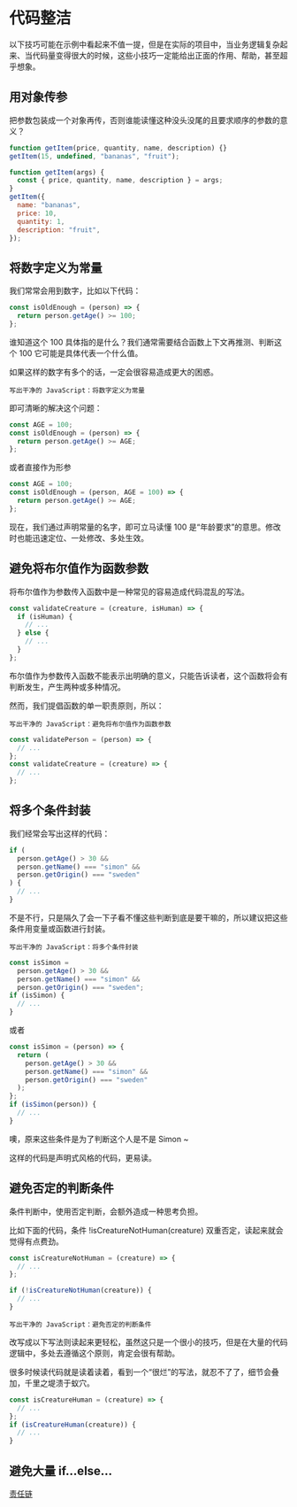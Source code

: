 # 代码整洁

以下技巧可能在示例中看起来不值一提，但是在实际的项目中，当业务逻辑复杂起来、当代码量变得很大的时候，这些小技巧一定能给出正面的作用、帮助，甚至超乎想象。

## 用对象传参

把参数包装成一个对象再传，否则谁能读懂这种没头没尾的且要求顺序的参数的意义？

```js
function getItem(price, quantity, name, description) {}
getItem(15, undefined, "bananas", "fruit");
```

```js
function getItem(args) {
  const { price, quantity, name, description } = args;
}
getItem({
  name: "bananas",
  price: 10,
  quantity: 1,
  description: "fruit",
});
```

## 将数字定义为常量

我们常常会用到数字，比如以下代码：

```js
const isOldEnough = (person) => {
  return person.getAge() >= 100;
};
```

谁知道这个 100 具体指的是什么？我们通常需要结合函数上下文再推测、判断这个 100 它可能是具体代表一个什么值。

如果这样的数字有多个的话，一定会很容易造成更大的困惑。

`写出干净的 JavaScript：将数字定义为常量`

即可清晰的解决这个问题：

```js
const AGE = 100;
const isOldEnough = (person) => {
  return person.getAge() >= AGE;
};
```

或者直接作为形参

```js
const AGE = 100;
const isOldEnough = (person, AGE = 100) => {
  return person.getAge() >= AGE;
};
```

现在，我们通过声明常量的名字，即可立马读懂 100 是“年龄要求”的意思。修改时也能迅速定位、一处修改、多处生效。

## 避免将布尔值作为函数参数

将布尔值作为参数传入函数中是一种常见的容易造成代码混乱的写法。

```js
const validateCreature = (creature, isHuman) => {
  if (isHuman) {
    // ...
  } else {
    // ...
  }
};
```

布尔值作为参数传入函数不能表示出明确的意义，只能告诉读者，这个函数将会有判断发生，产生两种或多种情况。

然而，我们提倡函数的单一职责原则，所以：

`写出干净的 JavaScript：避免将布尔值作为函数参数`

```js
const validatePerson = (person) => {
  // ...
};
const validateCreature = (creature) => {
  // ...
};
```

## 将多个条件封装

我们经常会写出这样的代码：

```js
if (
  person.getAge() > 30 &&
  person.getName() === "simon" &&
  person.getOrigin() === "sweden"
) {
  // ...
}
```

不是不行，只是隔久了会一下子看不懂这些判断到底是要干嘛的，所以建议把这些条件用变量或函数进行封装。

`写出干净的 JavaScript：将多个条件封装`

```js
const isSimon =
  person.getAge() > 30 &&
  person.getName() === "simon" &&
  person.getOrigin() === "sweden";
if (isSimon) {
  // ...
}
```

或者

```js
const isSimon = (person) => {
  return (
    person.getAge() > 30 &&
    person.getName() === "simon" &&
    person.getOrigin() === "sweden"
  );
};
if (isSimon(person)) {
  // ...
}
```

噢，原来这些条件是为了判断这个人是不是 Simon ~

这样的代码是声明式风格的代码，更易读。

## 避免否定的判断条件

条件判断中，使用否定判断，会额外造成一种思考负担。

比如下面的代码，条件 !isCreatureNotHuman(creature) 双重否定，读起来就会觉得有点费劲。

```js
const isCreatureNotHuman = (creature) => {
  // ...
};

if (!isCreatureNotHuman(creature)) {
  // ...
}
```

`写出干净的 JavaScript：避免否定的判断条件`

改写成以下写法则读起来更轻松，虽然这只是一个很小的技巧，但是在大量的代码逻辑中，多处去遵循这个原则，肯定会很有帮助。

很多时候读代码就是读着读着，看到一个“很烂”的写法，就忍不了了，细节会叠加，千里之堤溃于蚁穴。

```js
const isCreatureHuman = (creature) => {
  // ...
};
if (isCreatureHuman(creature)) {
  // ...
}
```

## 避免大量 if...else...

[责任链](https://juejin.cn/post/6996811608756322334)
